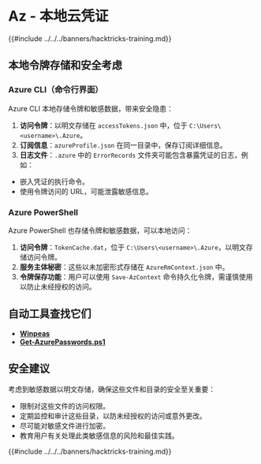 # Az - 本地云凭证

{{#include ../../../banners/hacktricks-training.md}}

## 本地令牌存储和安全考虑

### Azure CLI（命令行界面）

Azure CLI 本地存储令牌和敏感数据，带来安全隐患：

1. **访问令牌**：以明文存储在 `accessTokens.json` 中，位于 `C:\Users\<username>\.Azure`。
2. **订阅信息**：`azureProfile.json` 在同一目录中，保存订阅详细信息。
3. **日志文件**：`.azure` 中的 `ErrorRecords` 文件夹可能包含暴露凭证的日志，例如：
- 嵌入凭证的执行命令。
- 使用令牌访问的 URL，可能泄露敏感信息。

### Azure PowerShell

Azure PowerShell 也存储令牌和敏感数据，可以本地访问：

1. **访问令牌**：`TokenCache.dat`，位于 `C:\Users\<username>\.Azure`，以明文存储访问令牌。
2. **服务主体秘密**：这些以未加密形式存储在 `AzureRmContext.json` 中。
3. **令牌保存功能**：用户可以使用 `Save-AzContext` 命令持久化令牌，需谨慎使用以防止未经授权的访问。

## 自动工具查找它们

- [**Winpeas**](https://github.com/carlospolop/PEASS-ng/tree/master/winPEAS/winPEASexe)
- [**Get-AzurePasswords.ps1**](https://github.com/NetSPI/MicroBurst/blob/master/AzureRM/Get-AzurePasswords.ps1)

## 安全建议

考虑到敏感数据以明文存储，确保这些文件和目录的安全至关重要：

- 限制对这些文件的访问权限。
- 定期监控和审计这些目录，以防未经授权的访问或意外更改。
- 尽可能对敏感文件进行加密。
- 教育用户有关处理此类敏感信息的风险和最佳实践。

{{#include ../../../banners/hacktricks-training.md}}
